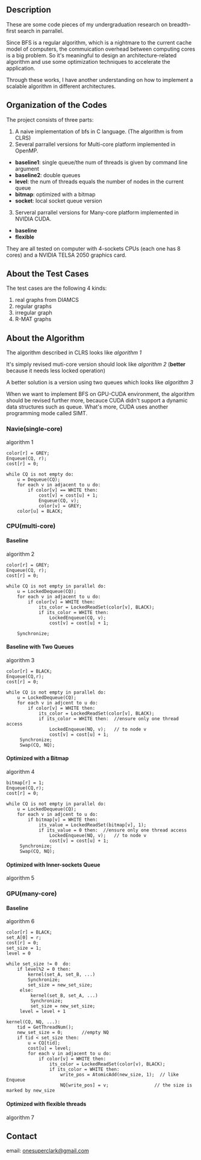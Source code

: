 


## Description
 

These are some code pieces of my undergraduation research on breadth-first search in parrallel.


Since BFS is a regular algorithm, which is a nightmare to the current cache model of computers, the commuication overhead between
computing cores is a big problem. So it's meaningful to design an architecture-related algorithm and use some optimization
techniques to accelerate the application.


Through these works, I have another understanding on how to implement a scalable algorithm in different architectures. 



## Organization of the Codes

The project consists of three parts:

1. A naive implementation of bfs in C language. (The algorithm is from CLRS)
2. Several parrallel versions for Multi-core platform implemented in OpenMP.
 * **baseline1**: single queue/the num of threads is given by command line argument
 * **baseline2**: double queues
 * **level**: the num of threads equals the number of nodes in the current queue
 * **bitmap**: optimized with a bitmap 
 * **socket**: local socket queue version
3. Serveral parrallel versions for Many-core platform implemented in NVIDIA CUDA.
 * **baseline**
 * **flexible**

They are all tested on computer with 4-sockets CPUs (each one has 8 cores) and a NVIDIA TELSA 2050 graphics card. 

## About the Test Cases


The test cases are the following 4 kinds:

1. real graphs from DIAMCS
2. regular graphs
3. irregular graph
4. R-MAT graphs


## About the Algorithm

The algorithm described in CLRS looks like *algorithm 1*


It's simply revised muti-core version should look like *algorithm 2* (**better** because it needs less locked operation)


A better solution is a version using two queues which looks like *algorithm 3*


When we want to implement BFS on GPU-CUDA environment, the algorithm should be revised further more, becauce CUDA didn't support a dynamic data structures such as queue. What's more, CUDA uses another programming mode called SIMT.




### Navie(single-core)


algorithm 1

    color[r] = GREY;
    Enqueue(CQ, r);
    cost[r] = 0;
    
    while CQ is not empty do:
        u = Dequeue(CQ);
        for each v in adjacent to u do:
            if color[v] == WHITE then:
                cost[v] = cost[u] + 1;
                Enqueue(CQ, v);
                color[v] = GREY;
        color[u] = BLACK;


### CPU(multi-core)

#### Baseline

algorithm 2

    color[r] = GREY;
    Enqueue(CQ, r);
    cost[r] = 0;

    while CQ is not empty in parallel do:
        u = LockedDequeue(CQ);
        for each v in adjacent to u do:
            if color[v] = WHITE then:
                its_color = LockedReadSet(color[v], BLACK);
                if its_color = WHITE then:
                    LockedEnqueue(CQ, v);
                    cost[v] = cost[u] + 1;
                  
        Synchronize;
        
            


#### Baseline with Two Queues

algorithm 3

    color[r] = BLACK;
    Enqueue(CQ,r);
    cost[r] = 0;

    while CQ is not empty in parallel do:
        u = LockedDequeue(CQ);
        for each v in adjcent to u do:
            if color[v] = WHITE then:
                its_color = LockedReadSet(color[v], BLACK);
                if its_color = WHITE then:  //ensure only one thread access
                    LockedEnqueue(NQ, v);   // to node v
                    cost[v] = cost[u] + 1;
         Synchronize;
         Swap(CQ, NQ);
    
    

#### Optimized with a Bitmap

algorithm 4

    bitmap[r] = 1;
    Enqueue(CQ,r);
    cost[r] = 0;

    while CQ is not empty in parallel do:
        u = LockedDequeue(CQ);
        for each v in adjcent to u do:
            if bitmap[v] = WHITE then:
                its_value = LockedReadSet(bitmap[v], 1);
                if its_value = 0 then:  //ensure only one thread access
                    LockedEnqueue(NQ, v);   // to node v
                    cost[v] = cost[u] + 1;  
         Synchronize;
         Swap(CQ, NQ);


#### Optimized with Inner-sockets Queue


algorithm 5

### GPU(many-core)


#### Baseline

algorithm 6

    color[r] = BLACK;
    set_A[0] = r;
    cost[r] = 0;
    set_size = 1;
    level = 0
    
    while set_size != 0  do:
        if level%2 = 0 then:
            kernel(set_A, set_B, ...)
            Synchronize;
            set_size = new_set_size;
         else:
             kernel(set_B, set_A, ...)
             Synchronize;
             set_size = new_set_size;
         level = level + 1
         
    kernel(CQ, NQ, ...):
        tid = GetThreadNum();
        new_set_size = 0;       //empty NQ
        if tid < set_size then:
            u = CQ[tid];
            cost[u] = level;
            for each v in adjacent to u do:
                if color[v] = WHITE then:
                    its_color = LockedReadSet(color[v), BLACK);
                    if its_color = WHITE then:
                        write_pos = AtomicAdd(new_size, 1);  // like Enqueue
                        NQ[write_pos] = v;                 // the size is marked by new_size
                    



#### Optimized with flexible threads

algorithm 7



## Contact


email: onesuperclark@gmail.com
